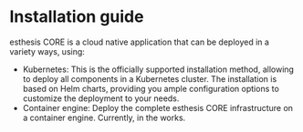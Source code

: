 # Installation guide

esthesis CORE is a cloud native application that can be deployed in a variety ways, using:

- Kubernetes: This is the officially supported installation method, allowing to deploy all
	components in a Kubernetes cluster. The installation is based on Helm charts, providing you ample
	configuration options to customize the deployment to your needs.
- Container engine: Deploy the complete esthesis CORE infrastructure on a container engine. Currently, in the works.